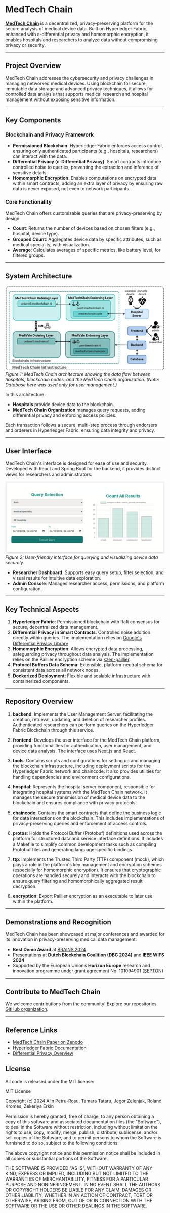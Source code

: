 # MedTech Chain

[**MedTech Chain**](https://zenodo.org/records/13384910) is a decentralized, privacy-preserving platform for the secure analysis of medical device data. Built on Hyperledger Fabric, enhanced with ε-differential privacy and homomorphic encryption, it enables hospitals and researchers to analyze data without compromising privacy or security.

---

## Project Overview

MedTech Chain addresses the cybersecurity and privacy challenges in managing networked medical devices. Using blockchain for secure, immutable data storage and advanced privacy techniques, it allows for controlled data analysis that supports medical research and hospital management without exposing sensitive information.

---

## Key Components

### Blockchain and Privacy Framework

- **Permissioned Blockchain**: Hyperledger Fabric enforces access control, ensuring only authenticated participants (e.g., hospitals, researchers) can interact with the data.
- **Differential Privacy (ε-Differential Privacy)**: Smart contracts introduce controlled noise to queries, preventing the extraction and inference of sensitive details.
- **Homomorphic Encryption**: Enables computations on encrypted data within smart contracts, adding an extra layer of privacy by ensuring raw data is never exposed, not even to network participants.

### Core Functionality

MedTech Chain offers customizable queries that are privacy-preserving by design:
   - **Count**: Returns the number of devices based on chosen filters (e.g., hospital, device type).
   - **Grouped Count**: Aggregates device data by specific attributes, such as medical speciality, with visualization.
   - **Average**: Calculates averages of specific metrics, like battery level, for filtered groups.

---

## System Architecture

![MedTech Chain Architecture](../architecture.png)
*Figure 1: MedTech Chain architecture showing the data flow between hospitals, blockchain nodes, and the MedTech Chain organization. (Note: Database here was used only for user management.)*

In this architecture:
- **Hospitals** provide device data to the blockchain.
- **MedTech Chain Organization** manages query requests, adding differential privacy and enforcing access policies.

Each transaction follows a secure, multi-step process through endorsers and orderers in Hyperledger Fabric, ensuring data integrity and privacy.

---

## User Interface

MedTech Chain's interface is designed for ease of use and security. Developed with React and Spring Boot for the backend, it provides distinct views for researchers and administrators.

![MedTech Chain User Interface](../interface.png)
*Figure 2: User-friendly interface for querying and visualizing device data securely.*

- **Researcher Dashboard**: Supports easy query setup, filter selection, and visual results for intuitive data exploration.
- **Admin Console**: Manages researcher access, permissions, and platform configuration.

---

## Key Technical Aspects

1. **Hyperledger Fabric**: Permissioned blockchain with Raft consensus for secure, decentralized data management.
2. **Differential Privacy in Smart Contracts**: Controlled noise addition directly within queries. The implementation relies on [Google's Differential Privacy Library](https://github.com/google/differential-privacy)
3. **Homomorphic Encryption**: Allows encrypted data processing, safeguarding privacy throughout data analysis. The implementation relies on the Paillier encryption scheme via [kzen-paillier](https://crates.io/crates/kzen-paillier).
4. **Protocol Buffers Data Schema**: Extensible, platform-neutral schema for consistent data across all network nodes.
5. **Dockerized Deployment**: Flexible and scalable infrastructure with containerized components.

---

## Repository Overview

1. **backend**: Implements the User Management Server, facilitating the creation, retrieval, updating, and deletion of researcher profiles. Authenticated researchers can perform queries on the Hyperledger Fabric Blockchain through this service.

2. **frontend**: Develops the user interface for the MedTech Chain platform, providing functionalities for authentication, user management, and device data analysis. The interface uses Next.js and React.

3. **tools**: Contains scripts and configurations for setting up and managing the blockchain infrastructure, including deployment scripts for the Hyperledger Fabric network and chaincode. It also provides utilities for handling dependencies and environment configurations.

4. **hospital**: Represents the hospital server component, responsible for integrating hospital systems with the MedTech Chain network. It manages the secure transmission of medical device data to the blockchain and ensures compliance with privacy protocols.

5. **chaincode**: Contains the smart contracts that define the business logic for data interactions on the blockchain. This includes implementations of privacy-preserving queries and enforcement of access controls.

6. **protos**: Holds the Protocol Buffer (Protobuf) definitions used across the platform for structured data and service interface definitions. It includes a Makefile to simplify common development tasks such as compiling Protobuf files and generating language-specific bindings.

7. **ttp**: Implements the Trusted Third Party (TTP) component (mock), which plays a role in the platform's key management and encryption schemes (especially for homomorphic encryption). It ensures that cryptographic operations are handled securely and interacts with the blockchain to ensure query filtering and homomorphically aggregated result decryption.

8. **encryption**: Export Paillier encryption as an executable to later use within the platform.

---

## Demonstrations and Recognition

MedTech Chain has been showcased at major conferences and awarded for its innovation in privacy-preserving medical data management:

- **Best Demo Award** at [BRAINS 2024](https://brains.dnac.org/2024/)
- Presentations at **Dutch Blockchain Coalition (DBC 2024)** and **IEEE WIFS 2024**
- Supported by the European Union’s **Horizon Europe** research and innovation programme under grant agreement No. 101094901 ([SEPTON](https://septon-project.eu/))

---

## Contribute to MedTech Chain

We welcome contributions from the community! Explore our repositories [GitHub organization](https://github.com/orgs/MedTechChain/repositories).

---

## Reference Links

- [MedTech Chain Paper on Zenodo](https://zenodo.org/records/13384910)
- [Hyperledger Fabric Documentation](https://hyperledger-fabric.readthedocs.io/en/release-2.2/)
- [Differential Privacy Overview](https://privacytools.seas.harvard.edu/differential-privacy)

## License

All code is released under the MIT license:

MIT License

Copyright (c) 2024 Alin Petru-Rosu, Tamara Tataru, Jegor Zelenjak, 
Roland Kromes, Zekeriya Erkin

Permission is hereby granted, free of charge, to any person obtaining a copy
of this software and associated documentation files (the "Software"), to deal
in the Software without restriction, including without limitation the rights
to use, copy, modify, merge, publish, distribute, sublicense, and/or sell
copies of the Software, and to permit persons to whom the Software is
furnished to do so, subject to the following conditions:

The above copyright notice and this permission notice shall be included in all
copies or substantial portions of the Software.

THE SOFTWARE IS PROVIDED "AS IS", WITHOUT WARRANTY OF ANY KIND, EXPRESS OR
IMPLIED, INCLUDING BUT NOT LIMITED TO THE WARRANTIES OF MERCHANTABILITY,
FITNESS FOR A PARTICULAR PURPOSE AND NONINFRINGEMENT. IN NO EVENT SHALL THE
AUTHORS OR COPYRIGHT HOLDERS BE LIABLE FOR ANY CLAIM, DAMAGES OR OTHER
LIABILITY, WHETHER IN AN ACTION OF CONTRACT, TORT OR OTHERWISE, ARISING FROM,
OUT OF OR IN CONNECTION WITH THE SOFTWARE OR THE USE OR OTHER DEALINGS IN THE
SOFTWARE.
